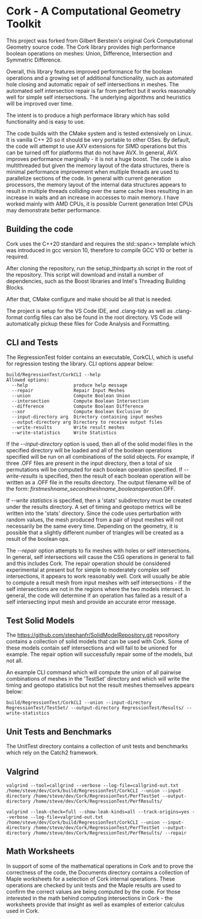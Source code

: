# Cork - A Computational Geometry Toolkit

This project was forked from Gilbert Berstein's original Cork Computational Geometry source code.  The Cork library provides high performance boolean operations on meshes: Union, Difference, Intersection and Symmetric Difference.

Overall, this library features improved performance for the boolean operations and a growing set of additional functionality, such as automated hole closing and automatic repair of self intersections in meshes.  The automated self intersection repair is far from perfect but it works reasonably well for simple self intersections.  The underlying algorithms and heuristics will be improved over time.

The intent is to produce a high performace library which has solid functionality and is easy to use.

The code builds with the CMake system and is tested extensively on Linux.  It is vanilla C++ 20 so it should be very portable to other OSes.  By default, the code will attempt to use AXV extensions for SIMD operations but this can be turned off for platforms that do not have AVX.  In general, AVX improves performance marginally - it is not a huge boost.  The code is also multithreaded but given the memory layout of the data structures, there is minimal performance improvement when multiple threads are used to parallelize sections of the code.  In general with current generation processors, the memory layout of the internal data structures appears to result in multiple threads colliding over the same cache lines resulting in an increase in waits and an increase in accesses to main memory.  I have worked mainly with AMD CPUs, it is possible Current generation Intel CPUs may demonstrate better performance.


## Building the code

Cork uses the C++20 standard and requires the std::span<> template which was introduced in gcc version 10, therefore to compile GCC V10 or better is required. 

After cloning the repository, run the setup_thirdparty.sh script in the root of the repository.  This script will download and install a number of dependencies, such as the Boost libraries and Intel's Threading Building Blocks.

After that, CMake configure and make should be all that is needed.

The project is setup for the VS Code IDE, and .clang-tidy as well as .clang-format config files can also be found in the root directory.  VS Code will automatically pickup these files for Code Analysis and Formatting.


## CLI and Tests

The RegressionTest folder contains an executable, CorkCLI, which is useful for regression testing the library.  CLI options appear below:

```
build/RegressionTest/CorkCLI --help
Allowed options:
  --help                 produce help message
  --repair               Repair Input Meshes
  --union                Compute Boolean Union
  --intersection         Compute Boolean Intersection
  --difference           Compute Boolean Difference
  --xor                  Compute Boolean Exclusive Or
  --input-directory arg  Directory containing input meshes
  --output-directory arg Directory to receive output files
  --write-results        Write result meshes
  --write-statistics     Write Statistics
```

If the *--input-directory* option is used, then all of the solid model files in the specified directory will be loaded and all of the boolean operations specified will be run on all combinations of the solid objects.  For example, if three .OFF files are present in the input directory, then a total of six permutations will be computed for each boolean operation specified.  If *--write-results* is specified, then the result of each boolean operation will be written as a .OFF file in the results directory.  The output filename will be of the form: *firstmeshname_secondmeshname_booleanoperation*.OFF.

If *--write statistics* is specified, then a 'stats' subdirectory must be created under the results directory.  A set of timing and geotopo metrics will be written into the 'stats' directory.  Since the code uses perturbation with random values, the mesh produced from a pair of input meshes will not necessarily be the same every time.  Depending on the geometry, it is possible that a slightly different number of triangles will be created as a result of the boolean ops.

The *--repair* option attempts to fix meshes with holes or self intersections.  In general, self intersections will cause the CSG operations in general to fail and this includes Cork.  The repair operation should be considered experimental at present but for simple to moderately complex self intersections, it appears to work reasonably well.  Cork will usually be able to compute a result mesh from input meshes with self intersections - if the self intersections are not in the regions where the two models intersect.  In general, the code will determine if an operation has failed as a result of a self intersecting input mesh and provide an accurate error message.

## Test Solid Models

The https://github.com/stephanfr/SolidModelRepository.git repository contains a collection of solid models that can be used with Cork.  Some of these models contain self intersections and will fail to be unioned for example.  The repair option will successfully repair some of the models, but not all.

An example CLI command which will compute the union of all pairwise combinations of meshes in the 'TestSet' directory and which will write the timing and geotopo statistics but not the result meshes themselves appears below:

```
build/RegressionTest/CorkCLI --union --input-directory RegressionTest/TestSet/ --output-directory RegressionTest/Results/ --write-statistics
```

## Unit Tests and Benchmarks

The UnitTest directory contains a collection of unit tests and benchmarks which rely on the Catch2 framework.

## Valgrind

```
valgrind --tool=callgrind --verbose --log-file=callgrind-out.txt /home/steve/dev/Cork/build/RegressionTest/CorkCLI --union --input-directory /home/steve/dev/Cork/RegressionTest/PerfTestSet --output-directory /home/steve/dev/Cork/RegressionTest/PerfResults/

valgrind --leak-check=full --show-leak-kinds=all --track-origins=yes --verbose --log-file=valgrind-out.txt /home/steve/dev/Cork/build/RegressionTest/CorkCLI --union --input-directory /home/steve/dev/Cork/RegressionTest/PerfTestSet --output-directory /home/steve/dev/Cork/RegressionTest/PerfResults/ --repair
```

## Math Worksheets

In support of some of the mathematical operations in Cork and to prove the correctness of the code, the Documents directory contains a collection of Maple worksheets for a selection of Cork internal operations.  These operations are checked by unit tests and the Maple results are used to confirm the correct values are being computed by the code.  For those interested in the math behind computing intersections in Cork - the worksheets provide that insight as well as examples of exterior calculus used in Cork.


